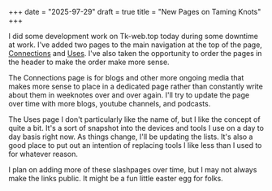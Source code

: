 +++
date = "2025-97-29"
draft = true
title = "New Pages on Taming Knots"
+++

I did some development work on Tk-web.top today during some downtime at work. I've added two pages to the main navigation at the top of the page, [Connections](/pages/connections) and [Uses](/pages/uses). I've also taken the opportunity to order the pages in the header to make the order make more sense.

The Connections page is for blogs and other more ongoing media that makes more sense to place in a dedicated page rather than constantly write about them in weeknotes over and over again. I'll try to update the page over time with more blogs, youtube channels, and podcasts.

The Uses page I don't particularly like the name of, but I like the concept of quite a bit. It's a sort of snapshot into the devices and tools I use on a day to day basis right now. As things change, I'll be updating the lists. It's also a good place to put out an intention of replacing tools I like less than I used to for whatever reason.

I plan on adding more of these slashpages over time, but I may not always make the links public. It might be a fun little easter egg for folks.

